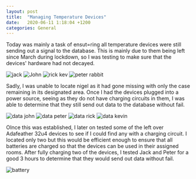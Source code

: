 ```yaml
---
layout: post
title:  "Managing Temperature Devices"
date:   2020-06-11 1:18:04 +1200
categories: General
---
```


Today was mainly a task of ensut=ring all temperature devices were still sending out a signal to the database. 
This is mainly due to them being left since March during lockdown, so I was testing to make sure that the devices' hardware had not
decayed. 

<img src= "{{site.baseurl}}/assets/Images/JackHardware.jpg" alt = "jack">

<img src= "{{site.baseurl}}/assets/Images/JohnHardware.jpg" alt = " John">

<img src= "{{site.baseurl}}/assets/Images/RickAndKev.jpg" alt = "rick kev">

<img src= "{{site.baseurl}}/assets/Images/peterHardware.jpg" alt = "peter rabbit">

Sadly, I was unable to locate nigel as it had gone missing with only the case remaining in its
designated area. Once I had the devices plugged into a power source, seeing as they do not have charging
circuits in them, I was able to determine that they still send out data to the database without fail.

<img src= "{{site.baseurl}}/assets/Images/johnData.PNG" alt = "data john">

<img src= "{{site.baseurl}}/assets/Images/peterData.PNG" alt = "data peter">

<img src= "{{site.baseurl}}/assets/Images/rickData.PNG" alt = "data rick">

<img src= "{{site.baseurl}}/assets/Images/kevinData.PNG" alt = "data kevin">


OInce this was established, I later on tested some of the left over Adafeather 32u4 devices to see if I could find
any with a charging circuit. I located only two but this would be efficient enough to ensure that all batteries are
charged so that the devices can be used in their assigned rooms. After fully charging two of the devices,
I tested Jack and Peter for a good 3 hours to determine that they would send out data without fail.

<img src= "{{site.baseurl}}/assets/Images/updatedBattery.PNG" alt = "battery">
